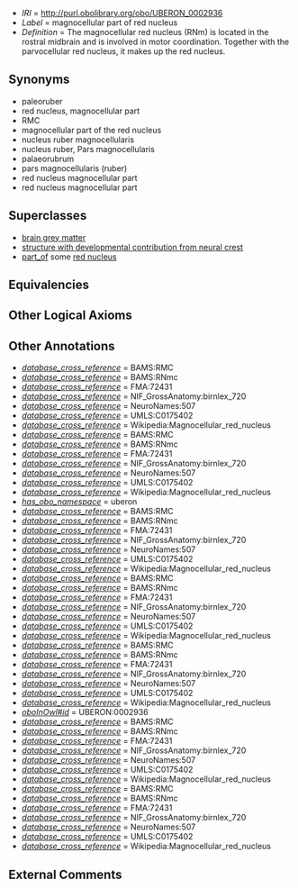  * *IRI* = http://purl.obolibrary.org/obo/UBERON_0002936
 * *Label* = magnocellular part of red nucleus
 * *Definition* = The magnocellular red nucleus (RNm) is located in the rostral midbrain and is involved in motor coordination. Together with the parvocellular red nucleus, it makes up the red nucleus.

## Synonyms

 * paleoruber
 * red nucleus, magnocellular part
 * RMC
 * magnocellular part of the red nucleus
 * nucleus ruber magnocellularis
 * nucleus ruber, Pars magnocellularis
 * palaeorubrum
 * pars magnocellularis (ruber)
 * red nucleus magnocellular part
 * red nucleus magnocellular part

## Superclasses

 * [brain grey matter](../../UBERON/28/UBERON_0003528.md)
 * [structure with developmental contribution from neural crest](../../UBERON/14/UBERON_0010314.md)
 * [part_of](../../BFO/50/BFO_0000050.md) some [red nucleus](../../UBERON/47/UBERON_0001947.md)

## Equivalencies


## Other Logical Axioms


## Other Annotations

 * *[database_cross_reference](../../ef/oboInOwl#hasDbXref.md)* = BAMS:RMC
 * *[database_cross_reference](../../ef/oboInOwl#hasDbXref.md)* = BAMS:RNmc
 * *[database_cross_reference](../../ef/oboInOwl#hasDbXref.md)* = FMA:72431
 * *[database_cross_reference](../../ef/oboInOwl#hasDbXref.md)* = NIF_GrossAnatomy:birnlex_720
 * *[database_cross_reference](../../ef/oboInOwl#hasDbXref.md)* = NeuroNames:507
 * *[database_cross_reference](../../ef/oboInOwl#hasDbXref.md)* = UMLS:C0175402
 * *[database_cross_reference](../../ef/oboInOwl#hasDbXref.md)* = Wikipedia:Magnocellular_red_nucleus
 * *[database_cross_reference](../../ef/oboInOwl#hasDbXref.md)* = BAMS:RMC
 * *[database_cross_reference](../../ef/oboInOwl#hasDbXref.md)* = BAMS:RNmc
 * *[database_cross_reference](../../ef/oboInOwl#hasDbXref.md)* = FMA:72431
 * *[database_cross_reference](../../ef/oboInOwl#hasDbXref.md)* = NIF_GrossAnatomy:birnlex_720
 * *[database_cross_reference](../../ef/oboInOwl#hasDbXref.md)* = NeuroNames:507
 * *[database_cross_reference](../../ef/oboInOwl#hasDbXref.md)* = UMLS:C0175402
 * *[database_cross_reference](../../ef/oboInOwl#hasDbXref.md)* = Wikipedia:Magnocellular_red_nucleus
 * *[has_obo_namespace](../../ce/oboInOwl#hasOBONamespace.md)* = uberon
 * *[database_cross_reference](../../ef/oboInOwl#hasDbXref.md)* = BAMS:RMC
 * *[database_cross_reference](../../ef/oboInOwl#hasDbXref.md)* = BAMS:RNmc
 * *[database_cross_reference](../../ef/oboInOwl#hasDbXref.md)* = FMA:72431
 * *[database_cross_reference](../../ef/oboInOwl#hasDbXref.md)* = NIF_GrossAnatomy:birnlex_720
 * *[database_cross_reference](../../ef/oboInOwl#hasDbXref.md)* = NeuroNames:507
 * *[database_cross_reference](../../ef/oboInOwl#hasDbXref.md)* = UMLS:C0175402
 * *[database_cross_reference](../../ef/oboInOwl#hasDbXref.md)* = Wikipedia:Magnocellular_red_nucleus
 * *[database_cross_reference](../../ef/oboInOwl#hasDbXref.md)* = BAMS:RMC
 * *[database_cross_reference](../../ef/oboInOwl#hasDbXref.md)* = BAMS:RNmc
 * *[database_cross_reference](../../ef/oboInOwl#hasDbXref.md)* = FMA:72431
 * *[database_cross_reference](../../ef/oboInOwl#hasDbXref.md)* = NIF_GrossAnatomy:birnlex_720
 * *[database_cross_reference](../../ef/oboInOwl#hasDbXref.md)* = NeuroNames:507
 * *[database_cross_reference](../../ef/oboInOwl#hasDbXref.md)* = UMLS:C0175402
 * *[database_cross_reference](../../ef/oboInOwl#hasDbXref.md)* = Wikipedia:Magnocellular_red_nucleus
 * *[database_cross_reference](../../ef/oboInOwl#hasDbXref.md)* = BAMS:RMC
 * *[database_cross_reference](../../ef/oboInOwl#hasDbXref.md)* = BAMS:RNmc
 * *[database_cross_reference](../../ef/oboInOwl#hasDbXref.md)* = FMA:72431
 * *[database_cross_reference](../../ef/oboInOwl#hasDbXref.md)* = NIF_GrossAnatomy:birnlex_720
 * *[database_cross_reference](../../ef/oboInOwl#hasDbXref.md)* = NeuroNames:507
 * *[database_cross_reference](../../ef/oboInOwl#hasDbXref.md)* = UMLS:C0175402
 * *[database_cross_reference](../../ef/oboInOwl#hasDbXref.md)* = Wikipedia:Magnocellular_red_nucleus
 * *[oboInOwl#id](../../id/oboInOwl#id.md)* = UBERON:0002936
 * *[database_cross_reference](../../ef/oboInOwl#hasDbXref.md)* = BAMS:RMC
 * *[database_cross_reference](../../ef/oboInOwl#hasDbXref.md)* = BAMS:RNmc
 * *[database_cross_reference](../../ef/oboInOwl#hasDbXref.md)* = FMA:72431
 * *[database_cross_reference](../../ef/oboInOwl#hasDbXref.md)* = NIF_GrossAnatomy:birnlex_720
 * *[database_cross_reference](../../ef/oboInOwl#hasDbXref.md)* = NeuroNames:507
 * *[database_cross_reference](../../ef/oboInOwl#hasDbXref.md)* = UMLS:C0175402
 * *[database_cross_reference](../../ef/oboInOwl#hasDbXref.md)* = Wikipedia:Magnocellular_red_nucleus
 * *[database_cross_reference](../../ef/oboInOwl#hasDbXref.md)* = BAMS:RMC
 * *[database_cross_reference](../../ef/oboInOwl#hasDbXref.md)* = BAMS:RNmc
 * *[database_cross_reference](../../ef/oboInOwl#hasDbXref.md)* = FMA:72431
 * *[database_cross_reference](../../ef/oboInOwl#hasDbXref.md)* = NIF_GrossAnatomy:birnlex_720
 * *[database_cross_reference](../../ef/oboInOwl#hasDbXref.md)* = NeuroNames:507
 * *[database_cross_reference](../../ef/oboInOwl#hasDbXref.md)* = UMLS:C0175402
 * *[database_cross_reference](../../ef/oboInOwl#hasDbXref.md)* = Wikipedia:Magnocellular_red_nucleus

## External Comments

